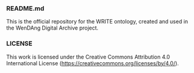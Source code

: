 ### README.md

This is the official repository for the WRITE ontology, created and used in the WenDAng Digital Archive project.

### LICENSE
This work is licensed under the Creative Commons Attribution 4.0 International License (https://creativecommons.org/licenses/by/4.0/).
